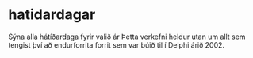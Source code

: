 # hatidardagar
Sýna alla hátíðardaga fyrir valið ár
Þetta verkefni heldur utan um allt sem tengist því að endurforrita 
forrit sem var búið til í Delphi árið 2002.
